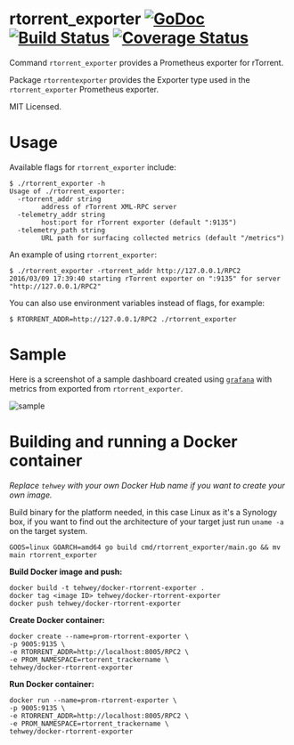 rtorrent_exporter [![GoDoc](http://godoc.org/github.com/mdlayher/rtorrent_exporter?status.svg)](http://godoc.org/github.com/mdlayher/rtorrent_exporter) [![Build Status](https://travis-ci.org/mdlayher/rtorrent_exporter.svg?branch=master)](https://travis-ci.org/mdlayher/rtorrent_exporter) [![Coverage Status](https://coveralls.io/repos/mdlayher/rtorrent_exporter/badge.svg?branch=master)](https://coveralls.io/r/mdlayher/rtorrent_exporter?branch=master)
=================

Command `rtorrent_exporter` provides a Prometheus exporter for rTorrent.

Package `rtorrentexporter` provides the Exporter type used in the `rtorrent_exporter`
Prometheus exporter.

MIT Licensed.

# Usage

Available flags for `rtorrent_exporter` include:

```
$ ./rtorrent_exporter -h
Usage of ./rtorrent_exporter:
  -rtorrent_addr string
        address of rTorrent XML-RPC server
  -telemetry_addr string
        host:port for rTorrent exporter (default ":9135")
  -telemetry_path string
        URL path for surfacing collected metrics (default "/metrics")
```

An example of using `rtorrent_exporter`:

```
$ ./rtorrent_exporter -rtorrent_addr http://127.0.0.1/RPC2
2016/03/09 17:39:40 starting rTorrent exporter on ":9135" for server "http://127.0.0.1/RPC2"
```

You can also use environment variables instead of flags, for example:

```
$ RTORRENT_ADDR=http://127.0.0.1/RPC2 ./rtorrent_exporter
```

# Sample

Here is a screenshot of a sample dashboard created using [`grafana`](https://github.com/grafana/grafana)
with metrics from exported from `rtorrent_exporter`.

![sample](https://cloud.githubusercontent.com/assets/1926905/13891308/bad263be-ed26-11e5-9601-9d770d95c538.png)

# Building and running a Docker container

*Replace `tehwey` with your own Docker Hub name if you want to create your own image.*

Build binary for the platform needed, in this case Linux as it's a Synology box,
if you want to find out the architecture of your target just run `uname -a` on the target system.

```
GOOS=linux GOARCH=amd64 go build cmd/rtorrent_exporter/main.go && mv main rtorrent_exporter
```

**Build Docker image and push:**

```
docker build -t tehwey/docker-rtorrent-exporter .
docker tag <image ID> tehwey/docker-rtorrent-exporter
docker push tehwey/docker-rtorrent-exporter
```

**Create Docker container:**

```
docker create --name=prom-rtorrent-exporter \
-p 9005:9135 \
-e RTORRENT_ADDR=http://localhost:8005/RPC2 \
-e PROM_NAMESPACE=rtorrent_trackername \
tehwey/docker-rtorrent-exporter
```

**Run Docker container:**

```
docker run --name=prom-rtorrent-exporter \
-p 9005:9135 \
-e RTORRENT_ADDR=http://localhost:8005/RPC2 \
-e PROM_NAMESPACE=rtorrent_trackername \
tehwey/docker-rtorrent-exporter
```

